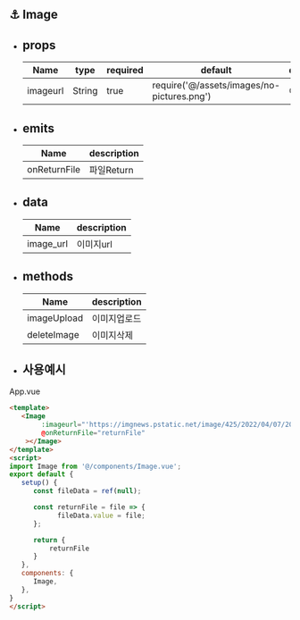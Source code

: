 ## ⚓ Image

- ## props  
   |Name|type|required|default|description|
   |---------|------|----|-|------|
   |imageurl|String|true|require('@/assets/images/no-pictures.png')|이미지URL|

- ## emits
   |Name|description|
   |-----------|------|
   |onReturnFile|파일Return|

- ## data   
   |Name|description|
   |-----------|------|
   |image_url|이미지url|

- ## methods
   |Name|description|
   |-----------|------|
   |imageUpload|이미지업로드|
   |deleteImage|이미지삭제|

- ## 사용예시  
App.vue
```html script
<template>
   <Image
        :imageurl="'https://imgnews.pstatic.net/image/425/2022/04/07/20220407032632026624fed20d3049816221754_20220407032901728.jpg?type=w647'"
        @onReturnFile="returnFile"
    ></Image>
</template>   
<script>
import Image from '@/components/Image.vue';
export default {
   setup() {
      const fileData = ref(null);

      const returnFile = file => {
            fileData.value = file;
      };

      return {
          returnFile
      }
   },
   components: {
      Image,
   },
}   
</script>
```